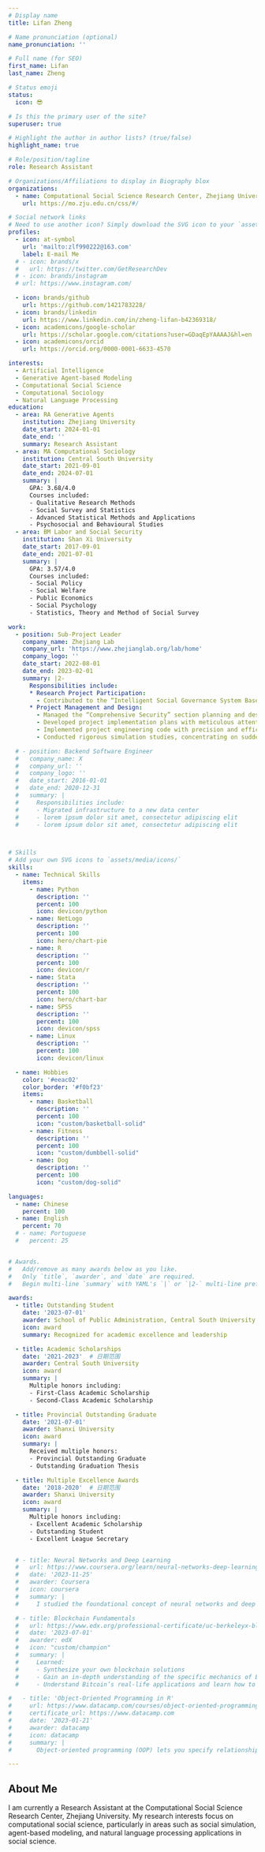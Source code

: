 ```yaml
---
# Display name
title: Lifan Zheng

# Name pronunciation (optional)
name_pronunciation: ''

# Full name (for SEO)
first_name: Lifan
last_name: Zheng

# Status emoji
status:
  icon: 😎

# Is this the primary user of the site?
superuser: true

# Highlight the author in author lists? (true/false)
highlight_name: true

# Role/position/tagline
role: Research Assistant

# Organizations/Affiliations to display in Biography blox
organizations:
  - name: Computational Social Science Research Center, Zhejiang University
    url: https://mo.zju.edu.cn/css/#/

# Social network links
# Need to use another icon? Simply download the SVG icon to your `assets/media/icons/` folder.
profiles:
  - icon: at-symbol
    url: 'mailto:zlf990222@163.com'
    label: E-mail Me
  # - icon: brands/x
  #   url: https://twitter.com/GetResearchDev
  # - icon: brands/instagram
  # url: https://www.instagram.com/

  - icon: brands/github
    url: https://github.com/1421783228/
  - icon: brands/linkedin
    url: https://www.linkedin.com/in/zheng-lifan-b42369318/
  - icon: academicons/google-scholar
    url: https://scholar.google.com/citations?user=GDaqEpYAAAAJ&hl=en
  - icon: academicons/orcid
    url: https://orcid.org/0000-0001-6633-4570

interests:
  - Artificial Intelligence 
  - Generative Agent-based Modeling
  - Computational Social Science
  - Computational Sociology
  - Natural Language Processing
education:
  - area: RA Generative Agents
    institution: Zhejiang University
    date_start: 2024-01-01
    date_end: ''
    summary: Research Assistant
  - area: MA Computational Sociology
    institution: Central South University
    date_start: 2021-09-01
    date_end: 2024-07-01
    summary: |
      GPA: 3.68/4.0
      Courses included:
      - Qualitative Research Methods
      - Social Survey and Statistics
      - Advanced Statistical Methods and Applications
      - Psychosocial and Behavioural Studies
  - area: BM Labor and Social Security
    institution: Shan Xi University
    date_start: 2017-09-01
    date_end: 2021-07-01
    summary: |
      GPA: 3.57/4.0
      Courses included:
      - Social Policy
      - Social Welfare
      - Public Economics
      - Social Psychology
      - Statistics, Theory and Method of Social Survey

work:
  - position: Sub-Project Leader
    company_name: Zhejiang Lab
    company_url: 'https://www.zhejianglab.org/lab/home'
    company_logo: ''
    date_start: 2022-08-01
    date_end: 2023-02-01
    summary: |2-
      Responsibilities include:
      * Research Project Participation: 
        - Contributed to the “Intelligent Social Governance System Based on Social Simulation and Deduction” research project
      * Project Management and Design:
        - Managed the “Comprehensive Security” section planning and design within the “AI Sociologist” project
        - Developed project implementation plans with meticulous attention to detail
        - Implemented project engineering code with precision and efficiency
        - Conducted rigorous simulation studies, concentrating on sudden public safety incidents like high-rise fires, urban flooding, and vehicular attacks

  # - position: Backend Software Engineer
  #   company_name: X
  #   company_url: ''
  #   company_logo: ''
  #   date_start: 2016-01-01
  #   date_end: 2020-12-31
  #   summary: |
  #     Responsibilities include:
  #     - Migrated infrastructure to a new data center
  #     - lorem ipsum dolor sit amet, consectetur adipiscing elit
  #     - lorem ipsum dolor sit amet, consectetur adipiscing elit



# Skills
# Add your own SVG icons to `assets/media/icons/`
skills:
  - name: Technical Skills
    items:
      - name: Python
        description: ''
        percent: 100
        icon: devicon/python
      - name: NetLogo
        description: ''
        percent: 100
        icon: hero/chart-pie
      - name: R
        description: ''
        percent: 100
        icon: devicon/r
      - name: Stata
        description: ''
        percent: 100
        icon: hero/chart-bar
      - name: SPSS
        description: ''
        percent: 100
        icon: devicon/spss
      - name: Linux
        description: ''
        percent: 100
        icon: devicon/linux

  - name: Hobbies
    color: '#eeac02'
    color_border: '#f0bf23'
    items:
      - name: Basketball
        description: ''
        percent: 100
        icon: "custom/basketball-solid"
      - name: Fitness
        description: ''
        percent: 100
        icon: "custom/dumbbell-solid"
      - name: Dog
        description: ''
        percent: 100
        icon: "custom/dog-solid"

languages:
  - name: Chinese
    percent: 100
  - name: English
    percent: 70
  # - name: Portuguese
  #   percent: 25


# Awards.
#   Add/remove as many awards below as you like.
#   Only `title`, `awarder`, and `date` are required.
#   Begin multi-line `summary` with YAML's `|` or `|2-` multi-line prefix and indent 2 spaces below.

awards:
  - title: Outstanding Student
    date: '2023-07-01'
    awarder: School of Public Administration, Central South University
    icon: award
    summary: Recognized for academic excellence and leadership

  - title: Academic Scholarships
    date: '2021-2023'  # 日期范围
    awarder: Central South University
    icon: award
    summary: |
      Multiple honors including:
      - First-Class Academic Scholarship
      - Second-Class Academic Scholarship

  - title: Provincial Outstanding Graduate
    date: '2021-07-01'
    awarder: Shanxi University
    icon: award
    summary: |
      Received multiple honors:
      - Provincial Outstanding Graduate
      - Outstanding Graduation Thesis

  - title: Multiple Excellence Awards
    date: '2018-2020'  # 日期范围
    awarder: Shanxi University
    icon: award
    summary: |
      Multiple honors including:
      - Excellent Academic Scholarship
      - Outstanding Student
      - Excellent League Secretary


  # - title: Neural Networks and Deep Learning
  #   url: https://www.coursera.org/learn/neural-networks-deep-learning
  #   date: '2023-11-25'
  #   awarder: Coursera
  #   icon: coursera
  #   summary: |
  #     I studied the foundational concept of neural networks and deep learning. By the end, I was familiar with the significant technological trends driving the rise of deep learning; build, train, and apply fully connected deep neural networks; implement efficient (vectorized) neural networks; identify key parameters in a neural network’s architecture; and apply deep learning to your own applications.

  # - title: Blockchain Fundamentals
  #   url: https://www.edx.org/professional-certificate/uc-berkeleyx-blockchain-fundamentals
  #   date: '2023-07-01'
  #   awarder: edX
  #   icon: "custom/champion"
  #   summary: |
  #     Learned:
  #     - Synthesize your own blockchain solutions
  #     - Gain an in-depth understanding of the specific mechanics of Bitcoin
  #     - Understand Bitcoin’s real-life applications and learn how to attack and destroy Bitcoin, Ethereum, smart contracts and Dapps, and alternatives to Bitcoin’s Proof-of-Work consensus algorithm

#   - title: 'Object-Oriented Programming in R'
#     url: https://www.datacamp.com/courses/object-oriented-programming-with-s3-and-r6-in-r
#     certificate_url: https://www.datacamp.com
#     date: '2023-01-21'
#     awarder: datacamp
#     icon: datacamp
#     summary: |
#       Object-oriented programming (OOP) lets you specify relationships between functions and the objects that they can act on, helping you manage complexity in your code. This is an intermediate level course, providing an introduction to OOP, using the S3 and R6 systems. S3 is a great day-to-day R programming tool that simplifies some of the functions that you write. R6 is especially useful for industry-specific analyses, working with web APIs, and building GUIs.

---
```


## About Me

I am currently a Research Assistant at the Computational Social Science Research Center, Zhejiang University. My research interests focus on computational social science, particularly in areas such as social simulation, agent-based modeling, and natural language processing applications in social science.
